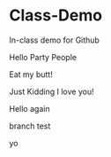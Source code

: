 # Class-Demo
In-class demo for Github

Hello Party People

Eat my butt!

Just Kidding I love you!



Hello again

branch test


yo